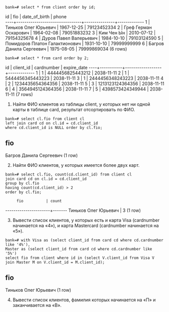 ```
bank=# select * from client order by id;
```

 id |              fio               | date_of_birth |    phone    
----+--------------------------------+---------------+-------------
  1 | Тиньков Олег Юрьевич           | 1967-12-25    | 79123452334
  2 | Греф Герман Оскарович          | 1964-02-08    | 79051883232
  3 | Ким Чен Ын                     | 2010-07-12    | 79154325678
  4 | Дуров Павел Валерьевич         | 1984-10-10    | 79103124590
  5 | Помидоров Платон Галактионович | 1931-10-10    | 79999999999
  6 | Багров Данила Сергеевич        | 1975-08-05    | 79999869034
(6 rows)


```
bank=# select * from card order by 2;
```

 id | client_id |    cardnumber    | expire_date 
----+-----------+------------------+-------------
  1 |         1 | 4444456825443212 | 2038-11-11
  2 |         1 | 5444456345443223 | 2038-11-11
  3 |         1 | 2444456348243223 | 2038-11-11
  4 |         2 | 1234435654364356 | 2038-11-11
  5 |         3 | 1213123124364356 | 2038-11-11
  6 |         4 | 3564945124364356 | 2038-11-11
  7 |         5 | 4398573424349944 | 2038-11-11
(7 rows)




1. Найти ФИО клиентов из таблицы client, у которых нет ни одной карты в таблице card, результат отсортировать по ФИО.

```
bank=# select cl.fio from client cl 
left join card cd on cl.id = cd.client_id 
where cd.client_id is NULL order by cl.fio;
```

fio           
-------------------------
 Багров Данила Сергеевич
(1 row)


2. Найти ФИО клиентов, у которых имеется более двух карт.

```
bank=# select cl.fio, count(cd.client_id) from client cl 
join card cd on cl.id = cd.client_id 
group by cl.fio 
having count(cd.client_id) > 2 
order by cl.fio;
```

         fio          | count 
----------------------+-------
 Тиньков Олег Юрьевич |     3
(1 row)

3. Вывести список клиентов, у которых есть и карта Visa (cardnumber начинается на «4»), и карта Mastercard (cardnumber начинается на «5»).

```
bank=# with Visa as (select client_id from card cd where cd.cardnumber like '4%'), 
Master as (select client_id from card cd where cd.cardnumber like '5%') 
select fio from client where id in (select V.client_id from Visa V join Master M on V.client_id = M.client_id);
```

 fio          
----------------------
 Тиньков Олег Юрьевич
(1 row)

4. Вывести список клиентов, фамилия которых начинается на «П» и заканчивается на «В».


  
  
  
